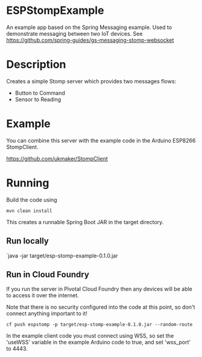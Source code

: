 # ESPStompExample
An example app based on the Spring Messaging example. Used to demonstrate messaging between two IoT devices.
See https://github.com/spring-guides/gs-messaging-stomp-websocket

# Description
Creates a simple Stomp server which provides two messages flows:

  - Button to Command
  - Sensor to Reading


# Example
You can combine this server with the example code in the Arduino ESP8266 StompClient.

https://github.com/ukmaker/StompClient

# Running
Build the code using 

`mvn clean install`

This creates a runnable Spring Boot JAR in the target directory.

## Run locally

`java -jar target/esp-stomp-example-0.1.0.jar

## Run in Cloud Foundry
If you run the server in Pivotal Cloud Foundry then any devices will be able to access it over the internet.

Note that there is no security configured into the code at this point, so don't connect anything important to it!

`cf push espstomp -p target/esp-stomp-example-0.1.0.jar --random-route`

In the example client code you must connect using WSS, so set the 'useWSS' variable in the example Arduino code to true, and set 'wss_port' to 4443.

